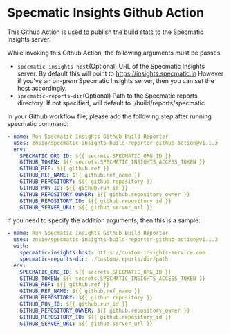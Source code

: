 # Specmatic Insights Github Action
This Github Action is used to publish the build stats to the Specmatic Insights server.

While invoking this Github Action, the following arguments must be passes:

- `specmatic-insights-host`(Optional) URL of the Specmatic Insights server. By default this will point to https://insights.specmatic.in However if you've an on-prem Specmatic Insights server, then you can set the host accordingly.
- `specmatic-reports-dir`(Optional) Path to the Specmatic reports directory. If not specified, will default to ./build/reports/specmatic

In your Github workflow file, please add the following step after running specmatic command:

```yaml
- name: Run Specmatic Insights Github Build Reporter
  uses: znsio/specmatic-insights-build-reporter-github-action@v1.1.3
  env:
    SPECMATIC_ORG_ID: ${{ secrets.SPECMATIC_ORG_ID }}
    GITHUB_TOKEN: ${{ secrets.SPECMATIC_INSIGHTS_ACCESS_TOKEN }}
    GITHUB_REF: ${{ github.ref }}
    GITHUB_REF_NAME: ${{ github.ref_name }}
    GITHUB_REPOSITORY: ${{ github.repository }}
    GITHUB_RUN_ID: ${{ github.run_id }}
    GITHUB_REPOSITORY_OWNER: ${{ github.repository_owner }}
    GITHUB_REPOSITORY_ID: ${{ github.repository_id }}
    GITHUB_SERVER_URL: ${{ github.server_url }}
```

If you need to specify the addition arguments, then this is a sample:

```yaml
- name: Run Specmatic Insights Github Build Reporter
  uses: znsio/specmatic-insights-build-reporter-github-action@v1.1.3
  with:
    specmatic-insights-host: https://custom-insights-service.com
    specmatic-reports-dir: ./custom/reports/dir/path
  env:
    SPECMATIC_ORG_ID: ${{ secrets.SPECMATIC_ORG_ID }}
    GITHUB_TOKEN: ${{ secrets.SPECMATIC_INSIGHTS_ACCESS_TOKEN }}
    GITHUB_REF: ${{ github.ref }}
    GITHUB_REF_NAME: ${{ github.ref_name }}
    GITHUB_REPOSITORY: ${{ github.repository }}
    GITHUB_RUN_ID: ${{ github.run_id }}
    GITHUB_REPOSITORY_OWNER: ${{ github.repository_owner }}
    GITHUB_REPOSITORY_ID: ${{ github.repository_id }}
    GITHUB_SERVER_URL: ${{ github.server_url }}
```
